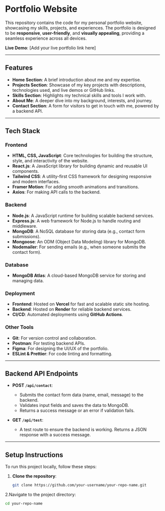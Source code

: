 # Portfolio Website

This repository contains the code for my personal portfolio website, showcasing my skills, projects, and experiences. The portfolio is designed to be **responsive**, **user-friendly**, and **visually appealing**, providing a seamless experience across all devices.

**Live Demo**: [Add your live portfolio link here]

---

## Features

- **Home Section**: A brief introduction about me and my expertise.
- **Projects Section**: Showcase of my key projects with descriptions, technologies used, and live demos or GitHub links.
- **Skills Section**: Highlights my technical skills and tools I work with.
- **About Me**: A deeper dive into my background, interests, and journey.
- **Contact Section**: A form for visitors to get in touch with me, powered by a backend API.

---

## Tech Stack

### Frontend
- **HTML, CSS, JavaScript**: Core technologies for building the structure, style, and interactivity of the website.
- **React.js**: A JavaScript library for building dynamic and reusable UI components.
- **Tailwind CSS**: A utility-first CSS framework for designing responsive and modern interfaces.
- **Framer Motion**: For adding smooth animations and transitions.
- **Axios**: For making API calls to the backend.

### Backend
- **Node.js**: A JavaScript runtime for building scalable backend services.
- **Express.js**: A web framework for Node.js to handle routing and middleware.
- **MongoDB**: A NoSQL database for storing data (e.g., contact form submissions).
- **Mongoose**: An ODM (Object Data Modeling) library for MongoDB.
- **Nodemailer**: For sending emails (e.g., when someone submits the contact form).

### Database
- **MongoDB Atlas**: A cloud-based MongoDB service for storing and managing data.

### Deployment
- **Frontend**: Hosted on **Vercel** for fast and scalable static site hosting.
- **Backend**: Hosted on **Render** for reliable backend services.
- **CI/CD**: Automated deployments using **GitHub Actions**.

### Other Tools
- **Git**: For version control and collaboration.
- **Postman**: For testing backend APIs.
- **Figma**: For designing the UI/UX of the portfolio.
- **ESLint & Prettier**: For code linting and formatting.

---

## Backend API Endpoints

- **POST `/api/contact`**:
  - Submits the contact form data (name, email, message) to the backend.
  - Validates input fields and saves the data to MongoDB.
  - Returns a success message or an error if validation fails.

- **GET `/api/test`**:
  - A test route to ensure the backend is working. Returns a JSON response with a success message.

---

## Setup Instructions

To run this project locally, follow these steps:

1. **Clone the repository**:
   ```bash
   git clone https://github.com/your-username/your-repo-name.git
   ```
2.Navigate to the project directory:
```bash
cd your-repo-name
```
